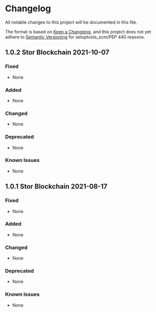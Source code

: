 # Changelog

All notable changes to this project will be documented in this file.

The format is based on [Keep a Changelog](https://keepachangelog.com/en/1.0.0/),
and this project does not yet adhere to [Semantic Versioning](https://semver.org/spec/v2.0.0.html)
for setuptools_scm/PEP 440 reasons.

## 1.0.2 Stor Blockchain 2021-10-07

### Fixed

- None

### Added

- None

### Changed

- None

### Deprecated

- None

### Known Issues

- None

## 1.0.1 Stor Blockchain 2021-08-17

### Fixed

- None

### Added

- None

### Changed

- None

### Deprecated

- None

### Known Issues

- None
